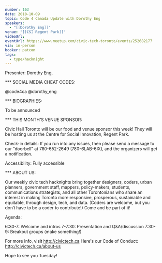 ```yaml
---
number: 163
date: 2018-10-09
topic: Code 4 Canada Update with Dorothy Eng
speakers:
  - "[[Dorothy Eng]]"
venue: "[[CSI Regent Park]]"
videoUrl: 
eventUrl: https://www.meetup.com/civic-tech-toronto/events/252682177
via: in-person
booker: patcon
tags:
  - type/hacknight
---
```


Presenter: Dorothy Eng,

*** SOCIAL MEDIA CHEAT CODES:

@code4ca ‪@dorothy_eng ‬

*** BIOGRAPHIES:

To be announced

*** THIS MONTH'S VENUE SPONSOR:

Civic Hall Toronto will be our food and venue sponsor this week!
They will be hosting us at the Centre for Social Innovation, Regent Park.

Check-in details: If you run into any issues, then please send a message to our "doorbell" at 780-652-2649 (780-6LAB-6IX), and the organizers will get a notification.

Accessibility: Fully accessible

*** ABOUT US:

Our weekly civic tech hacknights bring together designers, coders, urban planners, government staff, mappers, policy-makers, students, communications strategists, and all other Torontonians who share an interest in making Toronto more responsive, prosperous, sustainable and equitable, through design, tech, and data. (Coders are welcome, but you don’t have to be a coder to contribute!) Come and be part of it!

Agenda:

6:30-7: Welcome and intros
7-7:30: Presentation and Q&A/discussion
7:30-9: Breakout groups (make something!)

For more info, visit http://civictech.ca
Here's our Code of Conduct: http://civictech.ca/about-us

Hope to see you Tuesday!